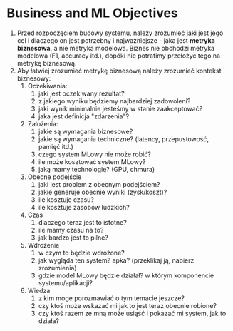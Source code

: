 # Business and ML Objectives
1. Przed rozpoczęciem budowy systemu, należy zrozumieć jaki jest jego cel i dlaczego on jest potrzebny i najważniejsze - jaka jest **metryka biznesowa**, a nie metryka modelowa. Biznes nie obchodzi metryka modelowa (F1, accuracy itd.), dopóki nie potrafimy przełożyć tego na metrykę biznesową.
2. Aby łatwiej zrozumieć metrykę biznesową należy zrozumieć kontekst biznesowy:
	1. Oczekiwania:
		1. jaki jest oczekiwany rezultat?
		2. z jakiego wyniku będziemy najbardziej zadowoleni?
		3. jaki wynik minimalnie jesteśmy w stanie zaakceptować?
		4. jaka jest definicja "zdarzenia"?
	2. Założenia:
		1. jakie są wymagania biznesowe?
		2. jakie są wymagania techniczne? (latency, przepustowość, pamięć itd.)
		3. czego system MLowy nie może robić?
		4. ile może kosztować system MLowy?
		5. jaką mamy technologię? (GPU, chmura)
	3. Obecne podejście
		1. jaki jest problem z obecnym podejściem?
		2. jakie generuje obecnie wyniki (zysk/koszt)?
		3. ile kosztuje czasu?
		4. ile kosztuje zasobów ludzkich?
	4. Czas
		1. dlaczego teraz jest to istotne?
		2. ile mamy czasu na to?
		3. jak bardzo jest to pilne?
	5. Wdrożenie
		1. w czym to będzie wdrożone?
		2. jak wygląda ten system? apka? (przeklikaj ją, nabierz zrozumienia)
		3. gdzie model MLowy będzie działał? w którym komponencie systemu/aplikacji?
	6. Wiedza
		1. z kim moge porozmawiać o tym temacie jeszcze?
		2. czy ktoś może wskazać mi jak to jest teraz obecnie robione?
		3. czy ktoś razem ze mną może usiąść i pokazać mi system, jak to działa?